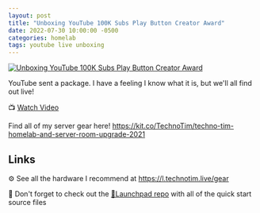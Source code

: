 ```yaml
---
layout: post
title: "Unboxing YouTube 100K Subs Play Button Creator Award"
date: 2022-07-30 10:00:00 -0500
categories: homelab
tags: youtube live unboxing
---
```


[![Unboxing YouTube 100K Subs Play Button Creator Award](https://img.youtube.com/vi/G_X7VFbgFGU/0.jpg)](https://www.youtube.com/watch?v=G_X7VFbgFGU "Unboxing YouTube 100K Subs Play Button Creator Award")

YouTube sent a package.  I have a feeling I know what it is, but we'll all find out live!

📺 [Watch Video](https://www.youtube.com/watch?v=G_X7VFbgFGU)

Find all of my server gear here!
<https://kit.co/TechnoTim/techno-tim-homelab-and-server-room-upgrade-2021>

## Links

⚙️ See all the hardware I recommend at <https://l.technotim.live/gear>

🚀 Don't forget to check out the [🚀Launchpad repo](https://l.technotim.live/quick-start) with all of the quick start source files
